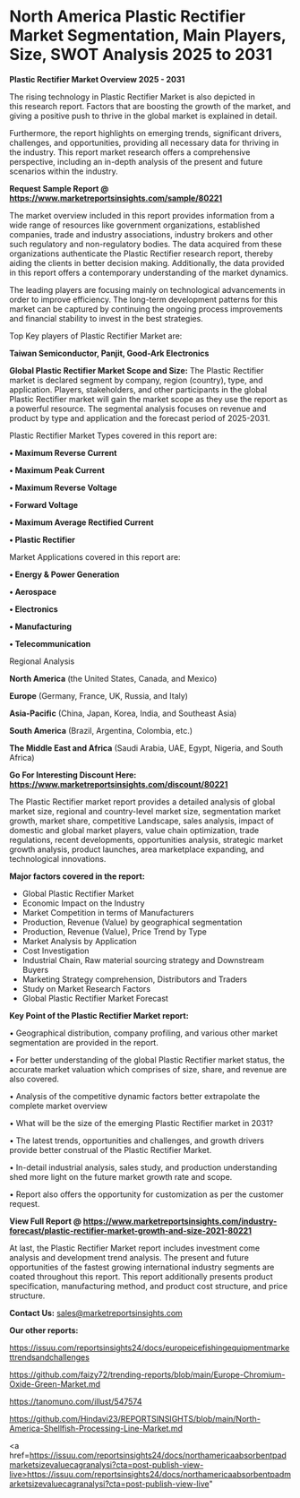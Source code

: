 # North America Plastic Rectifier Market Segmentation, Main Players, Size, SWOT Analysis 2025 to 2031

<Strong> Plastic Rectifier Market Overview 2025 - 2031</strong>

The rising technology in Plastic Rectifier Market is also depicted in this research report. Factors that are boosting the growth of the market, and giving a positive push to thrive in the global market is explained in detail.

Furthermore, the report highlights on emerging trends, significant drivers, challenges, and opportunities, providing all necessary data for thriving in the industry. This report market research offers a comprehensive perspective, including an in-depth analysis of the present and future scenarios within the industry.

<strong>Request Sample Report @ <a href=https://www.marketreportsinsights.com/sample/80221>https://www.marketreportsinsights.com/sample/80221</a></strong>

The market overview included in this report provides information from a wide range of resources like government organizations, established companies, trade and industry associations, industry brokers and other such regulatory and non-regulatory bodies. The data acquired from these organizations authenticate the Plastic Rectifier research report, thereby aiding the clients in better decision making. Additionally, the data provided in this report offers a contemporary understanding of the market dynamics.

The leading players are focusing mainly on technological advancements in order to improve efficiency. The long-term development patterns for this market can be captured by continuing the ongoing process improvements and financial stability to invest in the best strategies.

Top Key players of Plastic Rectifier Market are:

<strong>Taiwan Semiconductor, Panjit, Good-Ark Electronics</strong>

<strong><b>Global Plastic Rectifier Market Scope and Size:</b></strong>
The Plastic Rectifier market is declared segment by company, region (country), type, and application. Players, stakeholders, and other participants in the global Plastic Rectifier market will gain the market scope as they use the report as a powerful resource. The segmental analysis focuses on revenue and product by type and application and the forecast period of 2025-2031.

Plastic Rectifier Market Types covered in this report are:

<strong>• Maximum Reverse Current

• Maximum Peak Current

• Maximum Reverse Voltage

• Forward Voltage

• Maximum Average Rectified Current

• Plastic Rectifier</strong>

Market Applications covered in this report are:

<strong>• Energy & Power Generation

• Aerospace

• Electronics

• Manufacturing

• Telecommunication</strong> 

Regional Analysis

<strong>North America</strong> (the United States, Canada, and Mexico)

<strong>Europe</strong> (Germany, France, UK, Russia, and Italy)

<strong>Asia-Pacific</strong> (China, Japan, Korea, India, and Southeast Asia)

<strong>South America</strong> (Brazil, Argentina, Colombia, etc.)

<strong>The Middle East and Africa</strong> (Saudi Arabia, UAE, Egypt, Nigeria, and South Africa)

<strong>Go For Interesting Discount Here: <a href=https://www.marketreportsinsights.com/discount/80221>https://www.marketreportsinsights.com/discount/80221</a></strong>

The Plastic Rectifier market report provides a detailed analysis of global market size, regional and country-level market size, segmentation market growth, market share, competitive Landscape, sales analysis, impact of domestic and global market players, value chain optimization, trade regulations, recent developments, opportunities analysis, strategic market growth analysis, product launches, area marketplace expanding, and technological innovations.

<strong><b>Major factors covered in the report:</b></strong>
<ul>
  <li>Global Plastic Rectifier Market </li>
  <li>Economic Impact on the Industry</li>
  <li>Market Competition in terms of Manufacturers</li>
  <li>Production, Revenue (Value) by geographical segmentation</li>
  <li>Production, Revenue (Value), Price Trend by Type</li>
  <li>Market Analysis by Application</li>
  <li>Cost Investigation</li>
  <li>Industrial Chain, Raw material sourcing strategy and Downstream Buyers</li>
  <li>Marketing Strategy comprehension, Distributors and Traders</li>
  <li>Study on Market Research Factors</li>
  <li>Global Plastic Rectifier Market Forecast</li>
</ul>

<strong><b>Key Point of the Plastic Rectifier Market report:</b></strong>

• Geographical distribution, company profiling, and various other market segmentation are provided in the report.

• For better understanding of the global Plastic Rectifier market status, the accurate market valuation which comprises of size, share, and revenue are also covered.

• Analysis of the competitive dynamic factors better extrapolate the complete market overview

• What will be the size of the emerging Plastic Rectifier market in 2031?

• The latest trends, opportunities and challenges, and growth drivers provide better construal of the Plastic Rectifier Market.

• In-detail industrial analysis, sales study, and production understanding shed more light on the future market growth rate and scope.

• Report also offers the opportunity for customization as per the customer request.

<strong><b>View Full Report @ <a href=https://www.marketreportsinsights.com/industry-forecast/plastic-rectifier-market-growth-and-size-2021-80221>https://www.marketreportsinsights.com/industry-forecast/plastic-rectifier-market-growth-and-size-2021-80221</a></b></strong>


At last, the Plastic Rectifier Market report includes investment come analysis and development trend analysis. The present and future opportunities of the fastest growing international industry segments are coated throughout this report. This report additionally presents product specification, manufacturing method, and product cost structure, and price structure.

<strong>Contact Us:</strong>
sales@marketreportsinsights.com

<strong>Our other reports:</strong>

<a href=https://issuu.com/reportsinsights24/docs/europeicefishingequipmentmarkettrendsandchallenges>https://issuu.com/reportsinsights24/docs/europeicefishingequipmentmarkettrendsandchallenges</a>

<a href=https://github.com/faizy72/trending-reports/blob/main/Europe-Chromium-Oxide-Green-Market.md>https://github.com/faizy72/trending-reports/blob/main/Europe-Chromium-Oxide-Green-Market.md</a>

<a href=https://tanomuno.com/illust/547574>https://tanomuno.com/illust/547574</a>

<a href=https://github.com/Hindavi23/REPORTSINSIGHTS/blob/main/North-America-Shellfish-Processing-Line-Market.md>https://github.com/Hindavi23/REPORTSINSIGHTS/blob/main/North-America-Shellfish-Processing-Line-Market.md</a>

<a href=https://issuu.com/reportsinsights24/docs/northamericaabsorbentpadmarketsizevaluecagranalysi?cta=post-publish-view-live>https://issuu.com/reportsinsights24/docs/northamericaabsorbentpadmarketsizevaluecagranalysi?cta=post-publish-view-live</a>"
